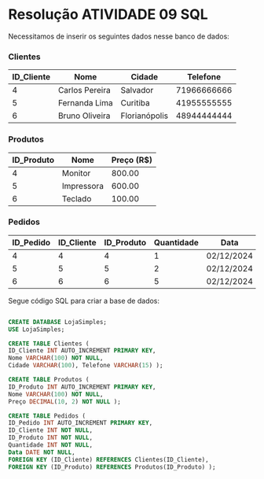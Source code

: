 # Resolução ATIVIDADE 09 SQL

Necessitamos de inserir os seguintes dados nesse banco de dados:

### Clientes
| ID_Cliente | Nome           | Cidade        | Telefone     |
|------------|----------------|---------------|--------------|
| 4          | Carlos Pereira | Salvador      | 71966666666  |
| 5          | Fernanda Lima  | Curitiba      | 41955555555  |
| 6          | Bruno Oliveira | Florianópolis | 48944444444  |

### Produtos
| ID_Produto | Nome       | Preço (R$) |
|------------|------------|------------|
| 4          | Monitor    | 800.00     |
| 5          | Impressora | 600.00     |
| 6          | Teclado    | 100.00     |

### Pedidos
| ID_Pedido | ID_Cliente | ID_Produto | Quantidade | Data       |
|-----------|------------|------------|------------|------------|
| 4         | 4          | 4          | 1          | 02/12/2024 |
| 5         | 5          | 5          | 2          | 02/12/2024 |
| 6         | 6          | 6          | 5          | 02/12/2024 |


Segue código SQL para criar a base de dados:
```sql

CREATE DATABASE LojaSimples;
USE LojaSimples;

CREATE TABLE Clientes (
ID_Cliente INT AUTO_INCREMENT PRIMARY KEY,
Nome VARCHAR(100) NOT NULL,
Cidade VARCHAR(100), Telefone VARCHAR(15) );

CREATE TABLE Produtos (
ID_Produto INT AUTO_INCREMENT PRIMARY KEY,
Nome VARCHAR(100) NOT NULL,
Preço DECIMAL(10, 2) NOT NULL );

CREATE TABLE Pedidos (
ID_Pedido INT AUTO_INCREMENT PRIMARY KEY,
ID_Cliente INT NOT NULL,
ID_Produto INT NOT NULL,
Quantidade INT NOT NULL,
Data DATE NOT NULL,
FOREIGN KEY (ID_Cliente) REFERENCES Clientes(ID_Cliente),
FOREIGN KEY (ID_Produto) REFERENCES Produtos(ID_Produto) );
